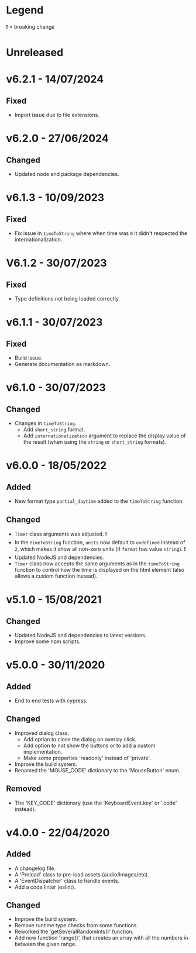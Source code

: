 # Legend

❗ = breaking change

# Unreleased

# v6.2.1 - 14/07/2024

## Fixed

- Import issue due to file extensions.

# v6.2.0 - 27/06/2024

## Changed

- Updated node and package dependencies.

# v6.1.3 - 10/09/2023

## Fixed

- Fix issue in `timeToString` where when time was `0` it didn't respected the internationalization.

# V6.1.2 - 30/07/2023

## Fixed

- Type definitions not being loaded correctly.

# v6.1.1 - 30/07/2023

## Fixed

- Build issue.
- Generate documentation as markdown.

# v6.1.0 - 30/07/2023

## Changed

- Changes in `timeToString`.
    - Add `short_string` format.
    - Add `internationalization` argument to replace the display value of the result (when using the `string` or `short_string` formats).

# v6.0.0 - 18/05/2022

## Added

- New format type `partial_daytime` added to the `timeToString` function.

## Changed

- `Timer` class arguments was adjusted. ❗
- In the `timeToString` function, `units` now default to `undefined` instead of `2`, which makes it show all non-zero units (if `format` has value `string`). ❗
- Updated NodeJS and dependencies.
- `Timer` class now accepts the same arguments as in the `timeToString` function to control how the time is displayed on the html element (also allows a custom function instead).

# v5.1.0 - 15/08/2021

## Changed

- Updated NodeJS and dependencies to latest versions.
- Improve some npm scripts.

# v5.0.0 - 30/11/2020

## Added

- End to end tests with cypress.

## Changed

- Improved dialog class.
    - Add option to close the dialog on overlay click.
    - Add option to not show the buttons or to add a custom implementation.
    - Make some properties 'readonly' instead of 'private'.
- Improve the build system.
- Renamed the 'MOUSE_CODE' dictionary to the 'MouseButton' enum.

## Removed

- The 'KEY_CODE' dictionary (use the 'KeyboardEvent.key' or '.code' instead).

# v4.0.0 - 22/04/2020

## Added

- A changelog file.
- A 'Preload' class to pre-load assets (audio/images/etc).
- A 'EventDispatcher' class to handle events.
- Add a code linter (eslint).

## Changed

- Improve the build system.
- Remove runtime type checks from some functions.
- Reworked the 'getSeveralRandomInts()' function.
- Add new function 'range()', that creates an array with all the numbers in-between the given range.
